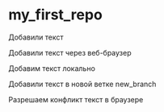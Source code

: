 # my_first_repo

Добавили текст

Добавили текст через веб-браузер

Добавим текст локально

Добавили текст в новой ветке new_branch

Разрешаем конфликт текст в браузере
